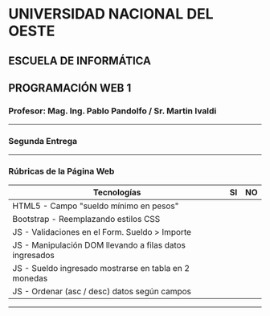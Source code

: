 # UNIVERSIDAD NACIONAL DEL OESTE

## ESCUELA DE INFORMÁTICA

## PROGRAMACIÓN WEB 1

### Profesor: Mag. Ing. Pablo Pandolfo / Sr. Martin Ivaldi

---

### Segunda Entrega

---

### Rúbricas de la Página Web

| Tecnologías | SI | NO |
| -- | -- | -- |
| HTML5 - Campo "sueldo mínimo en pesos" | | |
| Bootstrap - Reemplazando estilos CSS | | |
| JS - Validaciones en el Form. Sueldo > Importe | | |
| JS - Manipulación DOM llevando a filas datos ingresados | | |
| JS - Sueldo ingresado mostrarse en tabla en 2 monedas | | |
| JS - Ordenar (asc / desc) datos según campos | | |

---
